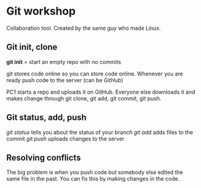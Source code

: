 # Git workshop

Collaboration tool. Created by the same guy who made Linux.

## Git init, clone
**git init** = start an empty repo with no commits

git stores code online so you can store code online. Whenever you are ready push code to the server (can be *GitHub*)

PC1 starts a repo and uploads it on GitHub. Everyone else downloads it and makes change through git clone, git add, git commit, git push.

## Git status, add, push
*git status* tells you about the status of your branch
*git add* adds files to the commit
*git push* uploads changes to the server

## Resolving conflicts
The big problem is when you push code but somebody else edited the same file in the past. You can fix this by making changes in the code.

